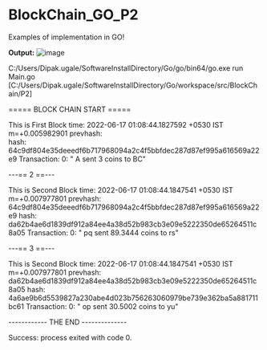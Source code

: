# BlockChain_GO_P2
Examples of implementation in GO!



**Output:**
![image](https://user-images.githubusercontent.com/65403702/174151371-064b1419-e36d-4fd5-bd18-57445c4c91bf.png)


C:/Users/Dipak.ugale/SoftwareInstallDirectory/Go/go/bin64/go.exe run Main.go [C:/Users/Dipak.ugale/SoftwareInstallDirectory/Go/workspace/src/BlockChain/P2]

 ===== BLOCK CHAIN START ===== 

This is First Block
	time: 2022-06-17 01:08:44.1827592 +0530 IST m=+0.005982901 
	prevhash:  
	hash: 64c9df804e35deeedf6b717968094a2c4f5bbfdec287d87ef995a616569a22e9 
	Transaction:
		0: " A sent 3 coins to BC"

---== 2 ==---

This is Second Block
	time: 2022-06-17 01:08:44.1847541 +0530 IST m=+0.007977801 
	prevhash: 64c9df804e35deeedf6b717968094a2c4f5bbfdec287d87ef995a616569a22e9 
	hash: da62b4ae6d1839df912a84ee4a38d52b983cb3e09e5222350de65264511c8a05 
	Transaction:
		0: " pq sent 89.3444 coins to rs"

---== 3 ==---

This is Second Block
	time: 2022-06-17 01:08:44.1847541 +0530 IST m=+0.007977801 
	prevhash: da62b4ae6d1839df912a84ee4a38d52b983cb3e09e5222350de65264511c8a05 
	hash: 4a6ae9b6d5539827a230abe4d023b756263060979be739e362ba5a881711bc61 
	Transaction:
		0: " op sent 30.5002 coins to yu"

------------ THE END --------------

Success: process exited with code 0.
